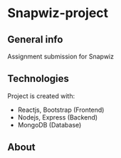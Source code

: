 # Snapwiz-project

## General info
Assignment submission for Snapwiz
	
## Technologies
Project is created with:
* Reactjs, Bootstrap (Frontend)
* Nodejs, Express (Backend)
* MongoDB (Database)

## About
